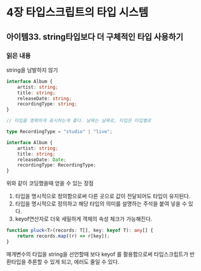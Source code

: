 # 4장 타입스크립트의 타입 시스템

## 아이템33. string타입보다 더 구체적인 타입 사용하기

### 읽은 내용

string을 남발하지 않기

```ts
interface Album {
    artist: string;
    title: string;
    releaseDate: string;
    recordingType: string;
}

// 타입을 명확하게 표시하는게 좋다. 날짜는 날짜로, 타입은 타입별로

type RecordingType = "studio" | "live";

interface Album {
    artist: string;
    title: string;
    releaseDate: Date;
    recordingType: RecordingType;
}
```

위와 같이 코딩했을때 얻을 수 있는 장점

1. 타입을 명시적으로 정의함으로써 다른 곳으로 값이 전달되어도 타입이 유지된다.
2. 타입을 명시적으로 정의하고 해당 타입의 의미를 설명하는 주석을 붙여 넣을 수 있다.
3. keyof연산자로 더욱 세밀하게 객체의 속성 체크가 가능해진다.

```ts
function pluck<T>(records: T[], key: keyof T): any[] {
    return records.map((r) => r[key]);
}
```

매개변수의 타입을 string을 선언할때 보다 keyof 를 활용함으로써 타입스크립트가 반환타입을 추론할 수 있게 되고, 에러도 줄일 수 있다.
